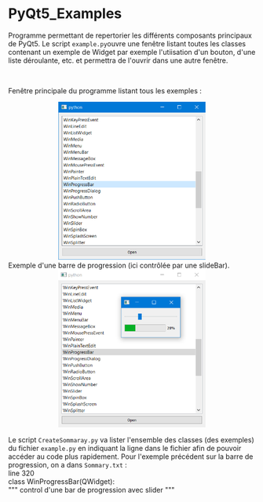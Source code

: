 # PyQt5_Examples

Programme permettant de repertorier les différents composants principaux de PyQt5. Le script `example.py`ouvre une fenêtre listant toutes les classes contenant un exemple de Widget par exemple l'utiisation d'un bouton, d'une liste déroulante, etc. et permettra de l'ouvrir dans une autre fenêtre.

<br/>

Fenêtre principale du programme listant tous les exemples :
<div align="center">
  <img src="https://github.com/ValentinLe/PyQt5_Examples/blob/master/screenshots/mainWindow.PNG" width="300" height="322" alt="mainWindow" />
</div>

<figcaption> Exemple d'une barre de progression (ici contrôlée par une slideBar). </figcaption>
<div align="center">
  <img src="https://github.com/ValentinLe/PyQt5_Examples/blob/master/screenshots/exemple1.PNG" width="300" height="322" alt="exemple" />
</div>

Le script `CreateSommaray.py` va lister l'ensemble des classes (des exemples) du fichier `example.py` en indiquant la ligne dans le fichier afin de pouvoir accéder au code plus rapidement. Pour l'exemple précédent sur la barre de progression, on a dans `Sommary.txt` : <br/>
line 320  <br/>
class WinProgressBar(QWidget): <br/>
        """ control d'une bar de progression avec slider """
